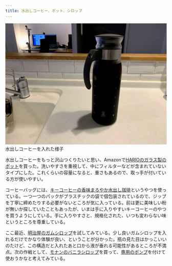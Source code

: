 ```yaml
---
title: 水出しコーヒー、ポット、シロップ
---
```


![](/images/2020-10-01-coffee.jpg)
水出しコーヒーを入れた様子

水出しコーヒーをもっと沢山つくりたいと思い、Amazonで[HARIOのガラス製のポット](https://www.amazon.co.jp/dp/B079YRR9ZM/?tag=r7kamura07-22)を買った。洗いやすさを重視して、中にフィルターなどが含まれていないタイプにした。これくらいの容量になると、重さもあるので、取っ手が付いている方が使いやすい。

コーヒーバッグには、[キーコーヒーの香味まろやか水出し珈琲](https://www.amazon.co.jp/dp/B085D1F221/?tag=r7kamura07-22)というやつを使っている。一つ一つのパックがプラスチックの袋で個包装されているので、ジップを丁寧に締めたりする必要がないところが気に入っている。前は更に美味しい粉が無いか探していたこともあったが、いまは手に入りやすいキーコーヒーのやつを買うようにしている。手に入りやすさと、規格化された、いつも変わらない味というところを尊重している。

ここ最近、[明治屋のガムシロップ](https://www.amazon.co.jp/dp/B002XCT5FY/?tag=r7kamura07-22)を試してみている。少し良いガムシロップを入れるだけでかなり体験が良い、ということが分かった。瓶の見た目はかっこいいのたけど、この構造だと入れたあと口から液が垂れる可能性があるところが不満点。次の作戦として、[モナンのバニラシロップ](https://www.amazon.co.jp/dp/B001HM3FFM/?tag=r7kamura07-22)を買って、[専用のポンプ](https://www.amazon.co.jp/dp/B00DJ551LG/?tag=r7kamura07-22)を付けて使おうかなと考えてみている。
